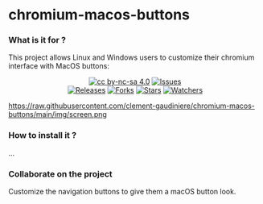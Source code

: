 # chromium-macos-buttons

### What is it for ? 
This project allows Linux and Windows users to customize their chromium interface with MacOS buttons:

<p align="center">
  <a href="https://creativecommons.org/licenses/by-nc-sa/4.0/"><img alt="cc by-nc-sa 4.0" src="https://img.shields.io/badge/License-CC%20BY--NC--SA%204.0-525252.svg?labelColor=292929&logo=creative%20commons&style=for-the-badge" /></a>
  <a href="https://github.com/clement-gaudiniere/librairie-cookie-consent/issues"><img alt="Issues" src="https://img.shields.io/github/issues/clement-gaudiniere/librairie-cookie-consent/librairie.svg?labelColor=292929&logo=git&style=for-the-badge" /></a><br>
  <a href="https://github.com/clement-gaudiniere/librairie-cookie-consent/releases"><img alt="Releases" src="https://img.shields.io/github/v/release/clement-gaudiniere/librairie-cookie-consent?labelColor=292929&logoColor=white&logo=DocuSign&style=for-the-badge" /></a>
  <a href="https://github.com/clement-gaudiniere/librairie-cookie-consent"><img alt="Forks" src="https://img.shields.io/github/forks/clement-gaudiniere/librairie-cookie-consent?style=for-the-badge&labelColor=292929&logo=Showpad&logoColor=white" /></a>
  <a href="https://github.com/clement-gaudiniere/librairie-cookie-consent"><img alt="Stars" src="https://img.shields.io/github/stars/clement-gaudiniere/librairie-cookie-consent?style=for-the-badge&labelColor=292929&logo=Southwest-Airlines&logoColor=white" /></a>
  <a href="https://github.com/clement-gaudiniere/librairie-cookie-consent"><img alt="Watchers" src="https://img.shields.io/github/watchers/clement-gaudiniere/librairie-cookie-consent?style=for-the-badge&labelColor=292929&logo=GitHub&logoColor=white" /></a>
	
</p>


https://raw.githubusercontent.com/clement-gaudiniere/chromium-macos-buttons/main/img/screen.png

### How to install it ?
...

### Collaborate on the project


Customize the navigation buttons to give them a macOS button look.
